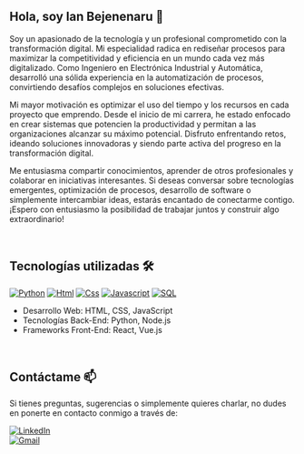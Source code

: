 ## Hola, soy Ian Bejenenaru 👋
Soy un apasionado de la tecnología y un profesional comprometido con la transformación digital. Mi especialidad radica en rediseñar procesos para maximizar la competitividad y eficiencia en un mundo cada vez más digitalizado. Como Ingeniero en Electrónica Industrial y Automática, desarrolló una sólida experiencia en la automatización de procesos, convirtiendo desafíos complejos en soluciones efectivas.

Mi mayor motivación es optimizar el uso del tiempo y los recursos en cada proyecto que emprendo. Desde el inicio de mi carrera, he estado enfocado en crear sistemas que potencien la productividad y permitan a las organizaciones alcanzar su máximo potencial. Disfruto enfrentando retos, ideando soluciones innovadoras y siendo parte activa del progreso en la transformación digital.

Me entusiasma compartir conocimientos, aprender de otros profesionales y colaborar en iniciativas interesantes. Si deseas conversar sobre tecnologías emergentes, optimización de procesos, desarrollo de software o simplemente intercambiar ideas, estarás encantado de conectarme contigo. ¡Espero con entusiasmo la posibilidad de trabajar juntos y construir algo extraordinario!

<br>

## Tecnologías utilizadas 🛠️

[![Python](https://img.shields.io/badge/Python-yellow?style=for-the-badge&logo=python&logoColor=white&labelColor=101010)]() [![Html](https://img.shields.io/badge/HTML-white?style=for-the-badge&logo=html5&logoColor=white&labelColor=black&color=%23E34F26)]() [![Css](https://img.shields.io/badge/css-white?style=for-the-badge&logo=css3&logoColor=white&labelColor=black&color=blue)]() [![Javascript](https://img.shields.io/badge/javascript-white?style=for-the-badge&logo=javascript&logoColor=white&labelColor=black&color=%23F7DF1E)]() [![SQL](https://img.shields.io/badge/my%20sql-white?style=for-the-badge&logo=mysql&logoColor=white&labelColor=black&color=%234479A1)]() 

- Desarrollo Web: HTML, CSS, JavaScript
- Tecnologías Back-End: Python, Node.js
- Frameworks Front-End: React, Vue.js
<br>

## Contáctame 📫

Si tienes preguntas, sugerencias o simplemente quieres charlar, no dudes en ponerte en contacto conmigo a través de:

[![LinkedIn](https://img.shields.io/badge/LinkedIn-white?style=for-the-badge&logo=linkedin&logoColor=white&labelColor=%230A66C2&color=%23363636)](https://www.linkedin.com/in/ianbejenaru/)
</br>
[![Gmail](https://img.shields.io/badge/Email%20personal-white?style=for-the-badge&logo=gmail&logoColor=white&label=ferrancolllopez%40gmail.com&labelColor=black&color=%23EA4335)](mailto:ianbeje17@gmail.com)

<br>
<!--
**IanBejenaru/IanBejenaru** is a ✨ _special_ ✨ repository because its `README.md` (this file) appears on your GitHub profile.

Here are some ideas to get you started:

- 🔭 I’m currently working on ...
- 🌱 I’m currently learning ...
- 👯 I’m looking to collaborate on ...
- 🤔 I’m looking for help with ...
- 💬 Ask me about ...
- 📫 How to reach me: ...
- 😄 Pronouns: ...
- ⚡ Fun fact: ...
-->
